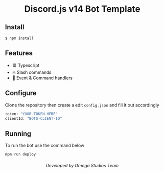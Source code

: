 <h1 align="center">Discord.js v14 Bot Template</h1>

## Install

```console
$ npm install
```

## Features

* 🟦 Typescript
* 🔥 Slash commands
* 💪 Event & Command handlers

## Configure

Clone the repository then create a edit `config.json` and fill it out accordingly

```js
token: "YOUR-TOKEN-HERE"
clientId: "BOTS-CLIENT-ID"
```

## Running

To run the bot use the command below

```js
npm run deploy
```

<h6 align="center">Developed by Omega Studios Team</h6>
